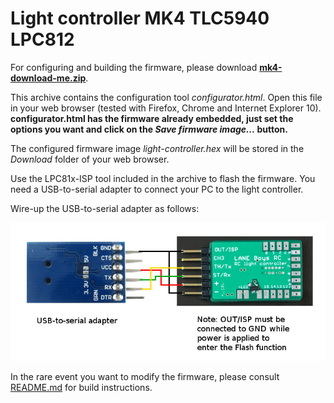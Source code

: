# Light controller MK4 TLC5940 LPC812

For configuring and building the firmware, please download **[mk4-download-me.zip](mk4-download-me.zip)**.

This archive contains the configuration tool *configurator.html*. Open this file in your web browser (tested with Firefox, Chrome and Internet Explorer 10). **configurator.html has the firmware already embedded, just set the options you want and click on the *Save firmware image...* button.**

The configured firmware image *light-controller.hex* will be stored in the *Download* folder of your web browser.

Use the LPC81x-ISP tool included in the archive to flash the firmware. You need a USB-to-serial adapter to connect your PC to the light controller.

Wire-up the USB-to-serial adapter as follows:

![Connecting the USB-to-serial adapter](doc/mk4-tlc5940-lpc812-programming.jpg)


In the rare event you want to modify the firmware, please consult [README.md](firmware/README.md) for build instructions.
